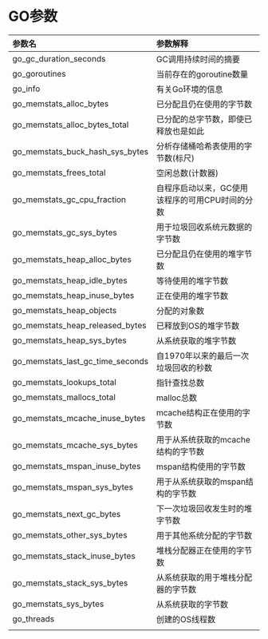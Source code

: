# GO参数

| 参数名                           | 参数解释                                        |
| :------------------------------- | :---------------------------------------------- |
| go_gc_duration_seconds           | GC调用持续时间的摘要                            |
| go_goroutines                    | 当前存在的goroutine数量                         |
| go_info                          | 有关Go环境的信息                                |
| go_memstats_alloc_bytes          | 已分配且仍在使用的字节数                        |
| go_memstats_alloc_bytes_total    | 已分配的总字节数，即使已释放也是如此            |
| go_memstats_buck_hash_sys_bytes  | 分析存储桶哈希表使用的字节数(标尺)              |
| go_memstats_frees_total          | 空闲总数(计数器)                                |
| go_memstats_gc_cpu_fraction      | 自程序启动以来，GC使用该程序的可用CPU时间的分数 |
| go_memstats_gc_sys_bytes         | 用于垃圾回收系统元数据的字节数                  |
| go_memstats_heap_alloc_bytes     | 已分配且仍在使用的堆字节数                      |
| go_memstats_heap_idle_bytes      | 等待使用的堆字节数                              |
| go_memstats_heap_inuse_bytes     | 正在使用的堆字节数                              |
| go_memstats_heap_objects         | 分配的对象数                                    |
| go_memstats_heap_released_bytes  | 已释放到OS的堆字节数                            |
| go_memstats_heap_sys_bytes       | 从系统获取的堆字节数                            |
| go_memstats_last_gc_time_seconds | 自1970年以来的最后一次垃圾回收的秒数            |
| go_memstats_lookups_total        | 指针查找总数                                    |
| go_memstats_mallocs_total        | malloc总数                                      |
| go_memstats_mcache_inuse_bytes   | mcache结构正在使用的字节数                      |
| go_memstats_mcache_sys_bytes     | 用于从系统获取的mcache结构的字节数              |
| go_memstats_mspan_inuse_bytes    | mspan结构使用的字节数                           |
| go_memstats_mspan_sys_bytes      | 用于从系统获取的mspan结构的字节数               |
| go_memstats_next_gc_bytes        | 下一次垃圾回收发生时的堆字节数                  |
| go_memstats_other_sys_bytes      | 用于其他系统分配的字节数                        |
| go_memstats_stack_inuse_bytes    | 堆栈分配器正在使用的字节数                      |
| go_memstats_stack_sys_bytes      | 从系统获取的用于堆栈分配器的字节数              |
| go_memstats_sys_bytes            | 从系统获取的字节数                              |
| go_threads                       | 创建的OS线程数                                  |
|                                  |                                                 |